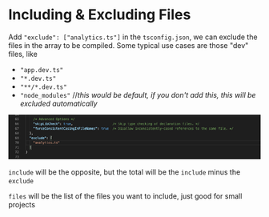 # Including & Excluding Files

Add `"exclude": ["analytics.ts"]` in the `tsconfig.json`, we can exclude the files in the array to be compiled. Some typical use cases are those "dev" files, like

* `"app.dev.ts"`
* `"*.dev.ts"`
* `"**/*.dev.ts"`
* `"node_modules"` //_this would be default, if you don't add this, this will be excluded automatically_

![](../.gitbook/assets/image%20%286%29.png)

`include` will be the opposite, but the total will be the `include` minus the `exclude`

`files` will be the list of the files you want to include, just good for small projects

